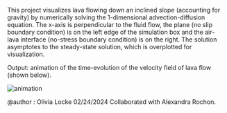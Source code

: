 This project visualizes lava flowing down an inclined slope (accounting for gravity) by numerically solving the 1-dimensional advection-diffusion equation. 
The x-axis is perpendicular to the fluid flow, the plane (no slip boundary condition) is on the left edge of the simulation box and the air-lava interface 
(no-stress boundary condition) is on the right. The solution asymptotes to the steady-state solution, which is overplotted for visualization.

Output: animation of the time-evolution of the velocity field of lava flow (shown below). 

![animation](https://github.com/olivialocke/PHYS432/assets/105638795/7f2e800c-a32a-4b8e-9e90-0cba1d33194c)

@author : Olivia Locke 02/24/2024
Collaborated with Alexandra Rochon. 
